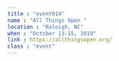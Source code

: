 ```yaml
---
title : "event014"
name : "All Things Open "
location : "Raleigh, NC"
when : "October 13-15, 2019"
link : https://allthingsopen.org/
class : "event"
---
```

